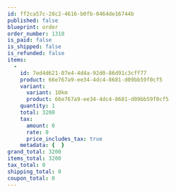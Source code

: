 ```yaml
---
id: ff2ca57c-28c2-4616-b0fb-0464de16744b
published: false
blueprint: order
order_number: 1310
is_paid: false
is_shipped: false
is_refunded: false
items:
  -
    id: 7ed4d621-07e4-4d4a-92d0-86d91c3cff77
    product: 66e767a9-ee34-4dc4-8681-d09bb59f0cf5
    variant:
      variant: 10km
      product: 66e767a9-ee34-4dc4-8681-d09bb59f0cf5
    quantity: 1
    total: 3200
    tax:
      amount: 0
      rate: 0
      price_includes_tax: true
    metadata: {  }
grand_total: 3200
items_total: 3200
tax_total: 0
shipping_total: 0
coupon_total: 0
---
```

